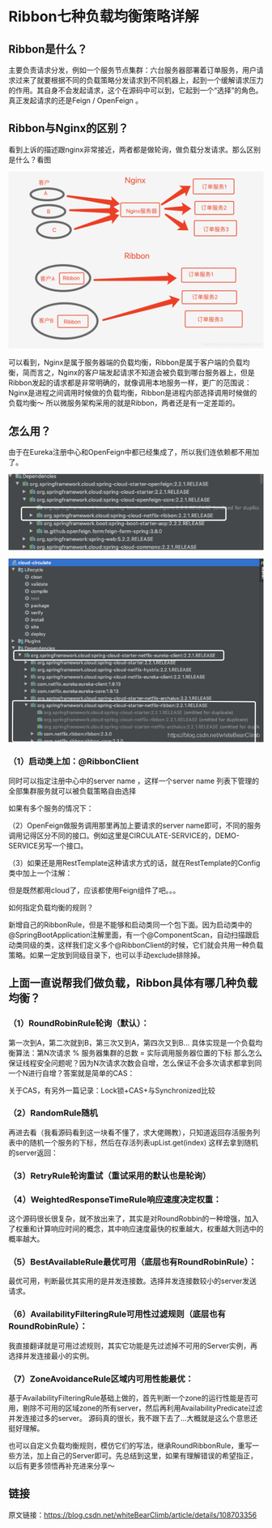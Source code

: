 # Ribbon七种负载均衡策略详解

## Ribbon是什么？

主要负责请求分发，例如一个服务节点集群：六台服务器部署着订单服务，用户请求过来了就要根据不同的负载策略分发请求到不同机器上，起到一个缓解请求压力的作用。其自身不会发起请求，这个在源码中可以到，它起到一个“选择”的角色。真正发起请求的还是Feign / OpenFeign 。

## Ribbon与Nginx的区别？

看到上诉的描述跟nginx非常接近，两者都是做轮询，做负载分发请求。那么区别是什么？看图

![在这里插入图片描述](img/img_Ribbon%E4%B8%83%E7%A7%8D%E8%B4%9F%E8%BD%BD%E5%9D%87%E8%A1%A1%E7%AD%96%E7%95%A5%E8%AF%A6%E8%A7%A3/20200921100312864.png)

可以看到，Nginx是属于服务器端的负载均衡，Ribbon是属于客户端的负载均衡，简而言之，Nginx的客户端发起请求不知道会被负载到哪台服务器上，但是Ribbon发起的请求都是非常明确的，就像调用本地服务一样，更广的范围说：Nginx是进程之间调用时候做的负载均衡，Ribbon是进程内部选择调用时候做的负载均衡～
所以微服务架构采用的就是Ribbon，两者还是有一定差距的。

## 怎么用？

由于在Eureka注册中心和OpenFeign中都已经集成了，所以我们连依赖都不用加了。

![在这里插入图片描述](img/img_Ribbon%E4%B8%83%E7%A7%8D%E8%B4%9F%E8%BD%BD%E5%9D%87%E8%A1%A1%E7%AD%96%E7%95%A5%E8%AF%A6%E8%A7%A3/20200921102454260.png)

![在这里插入图片描述](img/img_Ribbon%E4%B8%83%E7%A7%8D%E8%B4%9F%E8%BD%BD%E5%9D%87%E8%A1%A1%E7%AD%96%E7%95%A5%E8%AF%A6%E8%A7%A3/20200921102505162.png)

### （1）启动类上加：@RibbonClient

同时可以指定注册中心中的server name ，这样一个server name 列表下管理的全部集群服务就可以被负载策略自由选择

如果有多个服务的情况下：

（2）OpenFeign做服务调用那里再加上要请求的server name即可，不同的服务调用记得区分不同的接口。例如这里是CIRCULATE-SERVICE的，DEMO-SERVICE另写一个接口。

（3）如果还是用RestTemplate这种请求方式的话，就在RestTemplate的Config类中加上一个注解：


但是既然都用cloud了，应该都使用Feign组件了吧。。。

如何指定负载均衡的规则？



新增自己的RibbonRule，但是不能够和启动类同一个包下面。因为启动类中的@SpringBootApplication注解里面，有一个@ComponentScan，自动扫描跟启动类同级的类，这样我们定义多个@RibbonClient的时候，它们就会共用一种负载策略。如果一定放到同级目录下，也可以手动exclude排除掉。

## 上面一直说帮我们做负载，Ribbon具体有哪几种负载均衡？

### （1）RoundRobinRule轮询（默认）：

第一次到A，第二次就到B，第三次又到A，第四次又到B…
具体实现是一个负载均衡算法：第N次请求 % 服务器集群的总数 = 实际调用服务器位置的下标
那么怎么保证线程安全问题呢？因为N次请求次数会自增，怎么保证不会多次请求都拿到同一个N进行自增？答案就是简单的CAS：

关于CAS，有另外一篇记录：Lock锁+CAS+与Synchronized比较

### （2）RandomRule随机


再进去看（我看源码看到这一块看不懂了，求大佬赐教），只知道返回存活服务列表中的随机一个服务的下标，然后在存活列表upList.get(index) 这样去拿到随机的server返回：

### （3）RetryRule轮询重试（重试采用的默认也是轮询）

### （4）WeightedResponseTimeRule响应速度决定权重：

这个源码很长很复杂，就不放出来了，其实是对RoundRobbin的一种增强，加入了权重和计算响应时间的概念，其中响应速度最快的权重越大，权重越大则选中的概率越大。

### （5）BestAvailableRule最优可用（底层也有RoundRobinRule）：

最优可用，判断最优其实用的是并发连接数。选择并发连接数较小的server发送请求。

### （6）AvailabilityFilteringRule可用性过滤规则（底层也有RoundRobinRule）：

我直接翻译就是可用过滤规则，其实它功能是先过滤掉不可用的Server实例，再选择并发连接最小的实例。

### （7）ZoneAvoidanceRule区域内可用性能最优：

基于AvailabilityFilteringRule基础上做的，首先判断一个zone的运行性能是否可用，剔除不可用的区域zone的所有server，然后再利用AvailabilityPredicate过滤并发连接过多的server。
源码真的很长，我不跟下去了…大概就是这么个意思还挺好理解。

也可以自定义负载均衡规则，模仿它们的写法，继承RoundRibbonRule，重写一些方法，加上自己的Server即可。先总结到这里，如果有理解错误的希望指正，以后有更多领悟再补充进来分享～

## 链接

原文链接：https://blog.csdn.net/whiteBearClimb/article/details/108703356